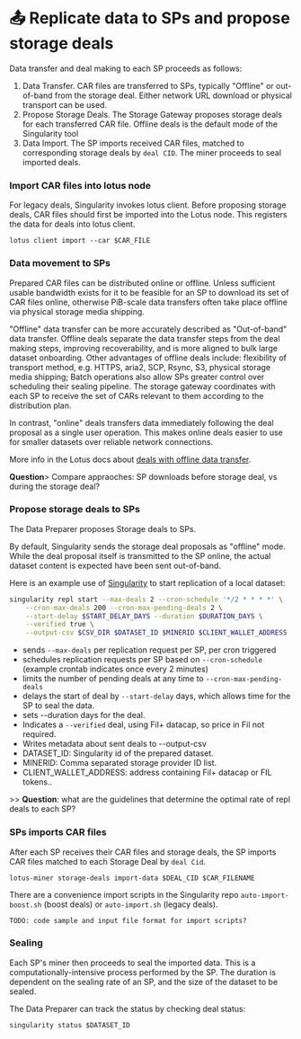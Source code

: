 # 📤 Replicate data to SPs and propose storage deals

Data transfer and deal making to each SP proceeds as follows:

1. Data Transfer. CAR files are transferred to SPs, typically "Offline" or out-of-band from the storage deal. Either network URL download or physical transport can be used.&#x20;
2. Propose Storage Deals. The Storage Gateway proposes storage deals for each transferred CAR file. Offline deals is the default mode of the Singularity tool
3. Data Import. The SP imports received CAR files, matched to corresponding storage deals by `deal CID`. The miner proceeds to seal imported deals.



### Import CAR files into lotus node&#x20;

For legacy deals, Singularity invokes lotus client. Before proposing storage deals, CAR files should first be imported into the Lotus node. This registers the data for deals into lotus client.&#x20;

```
lotus client import --car $CAR_FILE
```

### Data movement to SPs

Prepared CAR files can be distributed online or offline. Unless sufficient usable bandwidth exists for it to be feasible for an SP to download its set of CAR files online, otherwise PiB-scale data transfers often take place offline via physical storage media shipping.&#x20;

"Offline" data transfer can be more accurately described as "Out-of-band" data transfer. Offline deals separate the data transfer steps from the deal making steps, improving recoverability, and is more aligned to bulk large dataset onboarding. Other advantages of offline deals include: flexibility of transport method, e.g. HTTPS, aria2, SCP, Rsync, S3, physical storage media shipping; Batch operations also allow SPs greater control over scheduling their sealing pipeline. The storage gateway coordinates with each SP to receive the set of CARs relevant to them according to the distribution plan.

In contrast, "online" deals transfers data immediately following the deal proposal as a single user operation. This makes online deals easier to use for smaller datasets over reliable network connections.

More info in the Lotus docs about [deals with offline data transfer](https://lotus.filecoin.io/tutorials/lotus/large-files/#deals-with-offline-data-transfer).

**Question**> Compare appraoches: SP downloads before storage deal, vs during the storage deal?&#x20;

### Propose storage deals to SPs

The Data Preparer proposes Storage deals to SPs.&#x20;

By default, Singularity sends the storage deal proposals as "offline" mode. While the deal proposal itself is transmitted to the SP online, the actual dataset content is expected have been sent out-of-band.

Here is an example use of [Singularity](https://github.com/tech-greedy/singularity/blob/main/getting-started.md) to start replication of a local dataset:

```bash
singularity repl start --max-deals 2 --cron-schedule '*/2 * * * *' \
    --cron-max-deals 200 --cron-max-pending-deals 2 \
    --start-delay $START_DELAY_DAYS --duration $DURATION_DAYS \
    --verified true \
    --output-csv $CSV_DIR $DATASET_ID $MINERID $CLIENT_WALLET_ADDRESS
```

* sends `--max-deals` per replication request per SP, per cron triggered
* schedules replication requests per SP based on `--cron-schedule`  (example crontab indicates once every 2 minutes)
* limits the number of pending deals at any time to `--cron-max-pending-deals`
* delays the start of deal by `--start-delay`  days, which allows time for the SP to seal the data.
* sets --duration days for the deal.
* Indicates a `--verified` deal, using Fil+ datacap, so price in Fil not required.
* Writes metadata about sent deals to --output-csv
* DATASET\_ID: Singularity id of the prepared dataset.
* MINERID: Comma separated storage provider ID list.
* CLIENT\_WALLET\_ADDRESS: address containing Fil+ datacap or FIL tokens..

\>> **Question**: what are the guidelines that determine the optimal rate of repl deals to each SP?&#x20;

### SPs imports CAR files&#x20;

After each SP receives their CAR files and storage deals, the SP imports CAR files matched to each Storage Deal by `deal Cid`.

```
lotus-miner storage-deals import-data $DEAL_CID $CAR_FILENAME
```

There are a convenience import scripts in the Singularity repo `auto-import-boost.sh` (boost deals) or `auto-import.sh` (legacy deals).

```
TODO: code sample and input file format for import scripts?

```

### **Sealing**

Each SP's miner then proceeds to seal the imported data. This is a computationally-intensive process performed by the SP. The duration is dependent on the sealing rate of an SP, and the size of the dataset to be sealed.&#x20;

The Data Preparer can track the status by checking deal status:

```
singularity status $DATASET_ID
```





